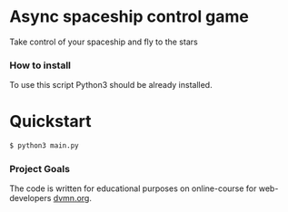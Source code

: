 # Async spaceship control game

Take control of your spaceship and fly to the stars

### How to install

To use this script Python3 should be already installed.

# Quickstart

```bash
$ python3 main.py
```

### Project Goals

The code is written for educational purposes on online-course for web-developers [dvmn.org](https://dvmn.org/).